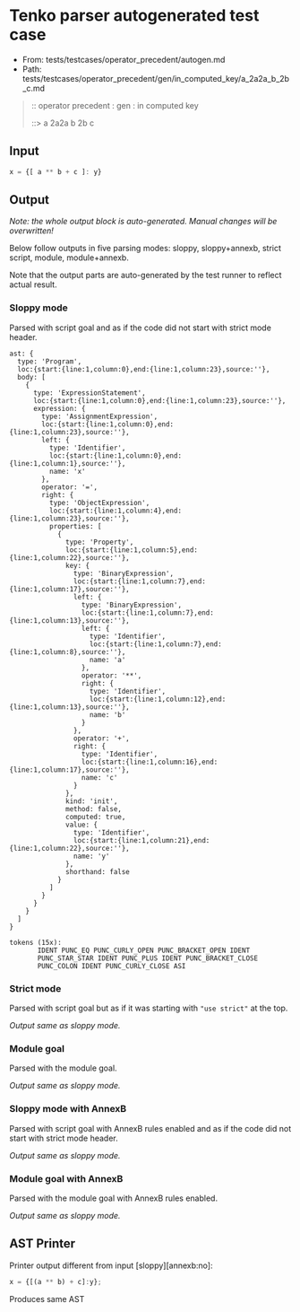 # Tenko parser autogenerated test case

- From: tests/testcases/operator_precedent/autogen.md
- Path: tests/testcases/operator_precedent/gen/in_computed_key/a_2a2a_b_2b_c.md

> :: operator precedent : gen : in computed key
>
> ::> a 2a2a b 2b c

## Input


`````js
x = {[ a ** b + c ]: y}
`````

## Output

_Note: the whole output block is auto-generated. Manual changes will be overwritten!_

Below follow outputs in five parsing modes: sloppy, sloppy+annexb, strict script, module, module+annexb.

Note that the output parts are auto-generated by the test runner to reflect actual result.

### Sloppy mode

Parsed with script goal and as if the code did not start with strict mode header.

`````
ast: {
  type: 'Program',
  loc:{start:{line:1,column:0},end:{line:1,column:23},source:''},
  body: [
    {
      type: 'ExpressionStatement',
      loc:{start:{line:1,column:0},end:{line:1,column:23},source:''},
      expression: {
        type: 'AssignmentExpression',
        loc:{start:{line:1,column:0},end:{line:1,column:23},source:''},
        left: {
          type: 'Identifier',
          loc:{start:{line:1,column:0},end:{line:1,column:1},source:''},
          name: 'x'
        },
        operator: '=',
        right: {
          type: 'ObjectExpression',
          loc:{start:{line:1,column:4},end:{line:1,column:23},source:''},
          properties: [
            {
              type: 'Property',
              loc:{start:{line:1,column:5},end:{line:1,column:22},source:''},
              key: {
                type: 'BinaryExpression',
                loc:{start:{line:1,column:7},end:{line:1,column:17},source:''},
                left: {
                  type: 'BinaryExpression',
                  loc:{start:{line:1,column:7},end:{line:1,column:13},source:''},
                  left: {
                    type: 'Identifier',
                    loc:{start:{line:1,column:7},end:{line:1,column:8},source:''},
                    name: 'a'
                  },
                  operator: '**',
                  right: {
                    type: 'Identifier',
                    loc:{start:{line:1,column:12},end:{line:1,column:13},source:''},
                    name: 'b'
                  }
                },
                operator: '+',
                right: {
                  type: 'Identifier',
                  loc:{start:{line:1,column:16},end:{line:1,column:17},source:''},
                  name: 'c'
                }
              },
              kind: 'init',
              method: false,
              computed: true,
              value: {
                type: 'Identifier',
                loc:{start:{line:1,column:21},end:{line:1,column:22},source:''},
                name: 'y'
              },
              shorthand: false
            }
          ]
        }
      }
    }
  ]
}

tokens (15x):
       IDENT PUNC_EQ PUNC_CURLY_OPEN PUNC_BRACKET_OPEN IDENT
       PUNC_STAR_STAR IDENT PUNC_PLUS IDENT PUNC_BRACKET_CLOSE
       PUNC_COLON IDENT PUNC_CURLY_CLOSE ASI
`````

### Strict mode

Parsed with script goal but as if it was starting with `"use strict"` at the top.

_Output same as sloppy mode._

### Module goal

Parsed with the module goal.

_Output same as sloppy mode._

### Sloppy mode with AnnexB

Parsed with script goal with AnnexB rules enabled and as if the code did not start with strict mode header.

_Output same as sloppy mode._

### Module goal with AnnexB

Parsed with the module goal with AnnexB rules enabled.

_Output same as sloppy mode._

## AST Printer

Printer output different from input [sloppy][annexb:no]:

````js
x = {[(a ** b) + c]:y};
````

Produces same AST
